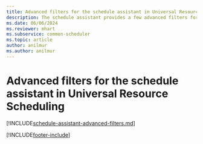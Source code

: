 ```yaml
---
title: Advanced filters for the schedule assistant in Universal Resource Scheduling
description: The schedule assistant provides a few advanced filters for granularity in scheduling.
ms.date: 06/06/2024
ms.reviewer: mhart
ms.subservice: common-scheduler
ms.topic: article
author: anilmur
ms.author: anilmur
---
```


# Advanced filters for the schedule assistant in Universal Resource Scheduling

[!INCLUDE[schedule-assistant-advanced-filters.md](../shared/urs/schedule-assistant-advanced-filters.md)]

[!INCLUDE[footer-include](../includes/footer-banner.md)]
